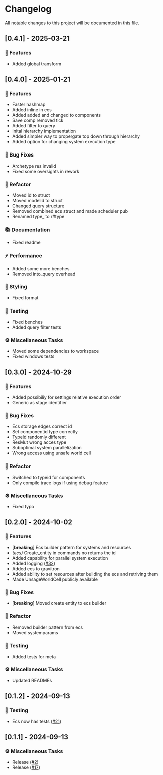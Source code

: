 # Changelog

All notable changes to this project will be documented in this file.

## [0.4.1] - 2025-03-21

### 🚀 Features

- Added global transform


## [0.4.0] - 2025-01-21

### 🚀 Features

- Faster hashmap
- Added inline in ecs
- Added added and changed to components
- Save comp removed tick
- Added filter to query
- Inital hierarchy implementation
- Added simpler way to propergate top down through hierarchy
- Added option for changing system execution type

### 🐛 Bug Fixes

- Archetype res invalid
- Fixed some oversights in rework

### 🚜 Refactor

- Moved id to struct
- Moved modelid to struct
- Changed query structure
- Removed combined ecs struct and made scheduler pub
- Renamed type_ to r#type

### 📚 Documentation

- Fixed readme

### ⚡ Performance

- Added some more benches
- Removed into_query overhead

### 🎨 Styling

- Fixed format

### 🧪 Testing

- Fixed benches
- Added query filter tests

### ⚙️ Miscellaneous Tasks

- Moved some dependencies to workspace
- Fixed windows tests


## [0.3.0] - 2024-10-29

### 🚀 Features

- Added possibiliy for settings relative execution order
- Generic as stage identifier

### 🐛 Bug Fixes

- Ecs storage edges correct id
- Set componentid type correctly
- TypeId randomly different
- ResMut wrong acces type
- Suboptimal system parallelization
- Wrong access using unsafe world cell

### 🚜 Refactor

- Switched to typeid for components
- Only compile trace logs if using debug feature

### ⚙️ Miscellaneous Tasks

- Fixed typo


## [0.2.0] - 2024-10-02

### 🚀 Features

- [**breaking**] Ecs builder pattern for systems and resources
- *(ecs)* Create_entity in commands no returns the id
- Added capability for parallel system execution
- Added logging ([#32](https://github.com/Profiidev/gravitron/pull/32))
- Added ecs to gravitron
- Added ability to set resources after building the ecs and retriving them
- Made UnsageWorldCell publicly available

### 🐛 Bug Fixes

- [**breaking**] Moved create entity to ecs builder

### 🚜 Refactor

- Removed builder pattern from ecs
- Moved systemparams

### 🧪 Testing

- Added tests for meta

### ⚙️ Miscellaneous Tasks

- Updated READMEs


## [0.1.2] - 2024-09-13

### 🧪 Testing

- Ecs now has tests ([#21](https://github.com/Profiidev/gravitron/pull/21))


## [0.1.1] - 2024-09-13

### ⚙️ Miscellaneous Tasks

- Release ([#2](https://github.com/Profiidev/gravitron/pull/2))
- Release ([#17](https://github.com/Profiidev/gravitron/pull/17))


